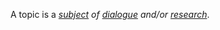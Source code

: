 A topic is a *[subject](https://github.com/gcassel/Modular-Organization-Terminology/blob/master/terms/subject.md) of [dialogue](https://github.com/gcassel/Modular-Organization-Terminology/blob/master/terms/dialogue.md) and/or [research](https://github.com/gcassel/Modular-Organization-Terminology/blob/master/terms/research.md)*.

